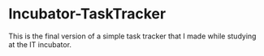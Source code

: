 # Incubator-TaskTracker

This is the final version of a simple task tracker that I made while studying at the IT incubator.
